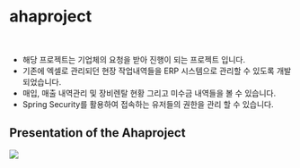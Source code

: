 # ahaproject
<br>
<ul>
  <li> 해당 프로젝트는 기업체의 요청을 받아 진행이 되는 프로젝트 입니다.
  <li> 기존에 엑셀로 관리되던 현장 작업내역들을 ERP 시스템으로 관리할 수 있도록 개발되었습니다.
  <li> 매입, 매출 내역관리 및 장비렌탈 현황 그리고 미수금 내역들을 볼 수 있습니다.
  <li> Spring Security를 활용하여 접속하는 유저들의 권한을 관리 할 수 있습니다. 
</ul>

## Presentation of the Ahaproject

<image src="/resources/static/image/ppt_screenshot/012023-02-24 16 14 53.png">
